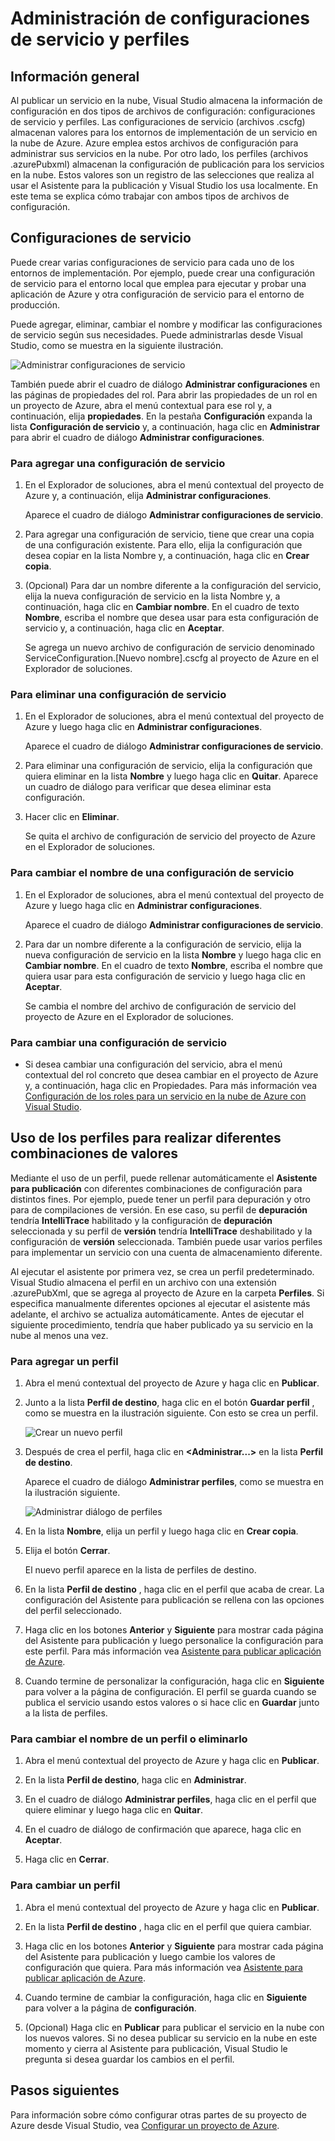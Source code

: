 <properties
   pageTitle="Administración de configuraciones de servicio y perfiles | Microsoft Azure"
   description="Aprenda a trabajar con las configuraciones de servicio y los archivos de configuración de perfiles que almacenan la configuración de los entornos de implementación y la configuración de publicación para los servicios en la nube."
   services="visual-studio-online"
   documentationCenter="na"
   authors="TomArcher"
   manager="douge"
   editor="" />
<tags
   ms.service="multiple"
   ms.devlang="dotnet"
   ms.topic="article"
   ms.tgt_pltfrm="na"
   ms.workload="multiple"
   ms.date="12/17/2015"
   ms.author="tarcher" />

# Administración de configuraciones de servicio y perfiles

## Información general

Al publicar un servicio en la nube, Visual Studio almacena la información de configuración en dos tipos de archivos de configuración: configuraciones de servicio y perfiles. Las configuraciones de servicio (archivos .cscfg) almacenan valores para los entornos de implementación de un servicio en la nube de Azure. Azure emplea estos archivos de configuración para administrar sus servicios en la nube. Por otro lado, los perfiles (archivos .azurePubxml) almacenan la configuración de publicación para los servicios en la nube. Estos valores son un registro de las selecciones que realiza al usar el Asistente para la publicación y Visual Studio los usa localmente. En este tema se explica cómo trabajar con ambos tipos de archivos de configuración.

## Configuraciones de servicio

Puede crear varias configuraciones de servicio para cada uno de los entornos de implementación. Por ejemplo, puede crear una configuración de servicio para el entorno local que emplea para ejecutar y probar una aplicación de Azure y otra configuración de servicio para el entorno de producción.

Puede agregar, eliminar, cambiar el nombre y modificar las configuraciones de servicio según sus necesidades. Puede administrarlas desde Visual Studio, como se muestra en la siguiente ilustración.

![Administrar configuraciones de servicio](./media/vs-azure-tools-service-configurations-and-profiles-how-to-manage/manage-service-config.png)

También puede abrir el cuadro de diálogo **Administrar configuraciones** en las páginas de propiedades del rol. Para abrir las propiedades de un rol en un proyecto de Azure, abra el menú contextual para ese rol y, a continuación, elija **propiedades**. En la pestaña **Configuración** expanda la lista **Configuración de servicio** y, a continuación, haga clic en **Administrar** para abrir el cuadro de diálogo **Administrar configuraciones**.

### Para agregar una configuración de servicio

1. En el Explorador de soluciones, abra el menú contextual del proyecto de Azure y, a continuación, elija **Administrar configuraciones**.

    Aparece el cuadro de diálogo **Administrar configuraciones de servicio**.

1. Para agregar una configuración de servicio, tiene que crear una copia de una configuración existente. Para ello, elija la configuración que desea copiar en la lista Nombre y, a continuación, haga clic en **Crear copia**.

1. (Opcional) Para dar un nombre diferente a la configuración del servicio, elija la nueva configuración de servicio en la lista Nombre y, a continuación, haga clic en **Cambiar nombre**. En el cuadro de texto **Nombre**, escriba el nombre que desea usar para esta configuración de servicio y, a continuación, haga clic en **Aceptar**.

    Se agrega un nuevo archivo de configuración de servicio denominado ServiceConfiguration.[Nuevo nombre].cscfg al proyecto de Azure en el Explorador de soluciones.


### Para eliminar una configuración de servicio

1. En el Explorador de soluciones, abra el menú contextual del proyecto de Azure y luego haga clic en **Administrar configuraciones**.

    Aparece el cuadro de diálogo **Administrar configuraciones de servicio**.

1. Para eliminar una configuración de servicio, elija la configuración que quiera eliminar en la lista **Nombre** y luego haga clic en **Quitar**. Aparece un cuadro de diálogo para verificar que desea eliminar esta configuración.

1. Hacer clic en **Eliminar**.

     Se quita el archivo de configuración de servicio del proyecto de Azure en el Explorador de soluciones.


### Para cambiar el nombre de una configuración de servicio

1. En el Explorador de soluciones, abra el menú contextual del proyecto de Azure y luego haga clic en **Administrar configuraciones**.

    Aparece el cuadro de diálogo **Administrar configuraciones de servicio**.

1. Para dar un nombre diferente a la configuración de servicio, elija la nueva configuración de servicio en la lista **Nombre** y luego haga clic en **Cambiar nombre**. En el cuadro de texto **Nombre**, escriba el nombre que quiera usar para esta configuración de servicio y luego haga clic en **Aceptar**.

    Se cambia el nombre del archivo de configuración de servicio del proyecto de Azure en el Explorador de soluciones.

### Para cambiar una configuración de servicio

- Si desea cambiar una configuración del servicio, abra el menú contextual del rol concreto que desea cambiar en el proyecto de Azure y, a continuación, haga clic en Propiedades. Para más información vea [Configuración de los roles para un servicio en la nube de Azure con Visual Studio](https://msdn.microsoft.com/library/azure/hh369931.aspx).

## Uso de los perfiles para realizar diferentes combinaciones de valores

Mediante el uso de un perfil, puede rellenar automáticamente el **Asistente para publicación** con diferentes combinaciones de configuración para distintos fines. Por ejemplo, puede tener un perfil para depuración y otro para de compilaciones de versión. En ese caso, su perfil de **depuración** tendría **IntelliTrace** habilitado y la configuración de **depuración** seleccionada y su perfil de **versión** tendría **IntelliTrace** deshabilitado y la configuración de **versión** seleccionada. También puede usar varios perfiles para implementar un servicio con una cuenta de almacenamiento diferente.

Al ejecutar el asistente por primera vez, se crea un perfil predeterminado. Visual Studio almacena el perfil en un archivo con una extensión .azurePubXml, que se agrega al proyecto de Azure en la carpeta **Perfiles**. Si especifica manualmente diferentes opciones al ejecutar el asistente más adelante, el archivo se actualiza automáticamente. Antes de ejecutar el siguiente procedimiento, tendría que haber publicado ya su servicio en la nube al menos una vez.

### Para agregar un perfil

1. Abra el menú contextual del proyecto de Azure y haga clic en **Publicar**.

1. Junto a la lista **Perfil de destino**, haga clic en el botón **Guardar perfil** , como se muestra en la ilustración siguiente. Con esto se crea un perfil.

    ![Crear un nuevo perfil](./media/vs-azure-tools-service-configurations-and-profiles-how-to-manage/create-new-profile.png)

1. Después de crea el perfil, haga clic en **<Administrar...>** en la lista **Perfil de destino**.

    Aparece el cuadro de diálogo **Administrar perfiles**, como se muestra en la ilustración siguiente.

    ![Administrar diálogo de perfiles](./media/vs-azure-tools-service-configurations-and-profiles-how-to-manage/manage-profiles.png)

1. En la lista **Nombre**, elija un perfil y luego haga clic en **Crear copia**.

1. Elija el botón **Cerrar**.

    El nuevo perfil aparece en la lista de perfiles de destino.

1. En la lista **Perfil de destino** , haga clic en el perfil que acaba de crear. La configuración del Asistente para publicación se rellena con las opciones del perfil seleccionado.

1. Haga clic en los botones **Anterior** y **Siguiente** para mostrar cada página del Asistente para publicación y luego personalice la configuración para este perfil. Para más información vea [Asistente para publicar aplicación de Azure](http://go.microsoft.com/fwlink/p/?LinkID=623085).

1. Cuando termine de personalizar la configuración, haga clic en **Siguiente** para volver a la página de configuración. El perfil se guarda cuando se publica el servicio usando estos valores o si hace clic en **Guardar** junto a la lista de perfiles.

### Para cambiar el nombre de un perfil o eliminarlo

1. Abra el menú contextual del proyecto de Azure y haga clic en **Publicar**.

1. En la lista **Perfil de destino**, haga clic en **Administrar**.

1. En el cuadro de diálogo **Administrar perfiles**, haga clic en el perfil que quiere eliminar y luego haga clic en **Quitar**.

1. En el cuadro de diálogo de confirmación que aparece, haga clic en **Aceptar**.

1. Haga clic en **Cerrar**.

### Para cambiar un perfil

1. Abra el menú contextual del proyecto de Azure y haga clic en **Publicar**.

1. En la lista **Perfil de destino** , haga clic en el perfil que quiera cambiar.

1. Haga clic en los botones **Anterior** y **Siguiente** para mostrar cada página del Asistente para publicación y luego cambie los valores de configuración que quiera. Para más información vea [Asistente para publicar aplicación de Azure](http://go.microsoft.com/fwlink/p/?LinkID=623085).

1. Cuando termine de cambiar la configuración, haga clic en **Siguiente** para volver a la página de **configuración**.

1. (Opcional) Haga clic en **Publicar** para publicar el servicio en la nube con los nuevos valores. Si no desea publicar su servicio en la nube en este momento y cierra al Asistente para publicación, Visual Studio le pregunta si desea guardar los cambios en el perfil.

## Pasos siguientes

Para información sobre cómo configurar otras partes de su proyecto de Azure desde Visual Studio, vea [Configurar un proyecto de Azure](http://go.microsoft.com/fwlink/p/?LinkID=623075).

<!---HONumber=AcomDC_1223_2015-->